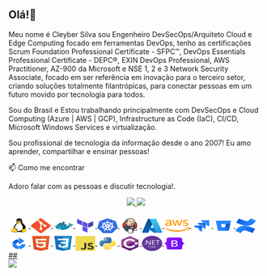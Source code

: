 ##  Olá!👋

Meu nome é Cleyber Silva sou Engenheiro DevSecOps/Arquiteto Cloud e Edge Computing focado em ferramentas DevOps, tenho as certificações Scrum Foundation Professional Certificate - SFPC™, DevOps Essentials Professional Certificate - DEPC®, EXIN DevOps Professional, AWS Practitioner, AZ-900 da Microsoft e NSE 1, 2 e 3 Network Security Associate,  focado em ser referência em inovação para o terceiro setor, criando soluções totalmente filantrópicas, para conectar pessoas em um futuro movido por tecnologia para todos.

Sou do Brasil e Estou trabalhando principalmente com DevSecOps e Cloud Computing (Azure | AWS | GCP), Infrastructure as Code (IaC), CI/CD, Microsoft Windows Services e virtualização.

Sou profissional de tecnologia da informação desde o ano 2007! Eu amo aprender, compartilhar e ensinar pessoas!

📫 Como me encontrar

Adoro falar com as pessoas e discutir tecnologia!.
<div align = "center">
  <a href="https://github.com/cleybersilva">
  <img height = "180em" src = "https://github-readme-stats.vercel.app/api?username=cleybersilva&show_icons=true&theme=dracula&include_all_commits=true&count_private=true" />
  <img height = "180em" src = "https://github-readme-stats.vercel.app/api/top-langs/?username=cleybersilva&layout=compact&langs_count=7&theme=dracula" />
</div>
<div style = "display: inline_block"> <br>
  <img align = "center" alt = "Cleyber-Linux" height = "30" width = "40" src = https://github.com/devicons/devicon/blob/master/icons/linux/linux-original.svg>
  <img align = "center" alt = "Cleyber-Git" height = "30" width = "40" src = https://github.com/devicons/devicon/blob/master/icons/git/git-original.svg>
  <img align = "center" alt = "Cleyber-Docker" height = "30" width = "40" src = https://github.com/devicons/devicon/blob/master/icons/docker/docker-original.svg>
  <img align = "center" alt = "Cleyber-Terraform" height = "30" width = "40" src = https://github.com/devicons/devicon/blob/master/icons/terraform/terraform-original.svg>
  <img align = "center" alt = "Cleyber-Kubernetes" height = "30" width = "40" src = https://github.com/devicons/devicon/blob/master/icons/kubernetes/kubernetes-plain.svg>
  <img align = "center" alt = "Cleyber-Jenkins" height = "30" width = "40" src = https://github.com/devicons/devicon/blob/master/icons/jenkins/jenkins-original.svg>
  <img align = "center" alt = "Cleyber-Azure" height = "30" width = "40" src = https://github.com/devicons/devicon/blob/master/icons/azure/azure-original.svg>
  <img align = "center" alt = "Cleyber-AWS" height = "40" width = "50" src = https://github.com/devicons/devicon/blob/master/icons/amazonwebservices/amazonwebservices-plain-wordmark.svg>
  <img align = "center" alt = "Cleyber-Jira" height = "30" width = "40" src = https://github.com/devicons/devicon/blob/master/icons/jira/jira-original.svg>
  <img align = "center" alt = "Cleyber-BitBucket" height = "30" width = "40" src = https://github.com/devicons/devicon/blob/master/icons/bitbucket/bitbucket-original.svg>
  <img align = "center" alt = "Cleyber-Confluence" height = "30" width = "40" src = https://github.com/devicons/devicon/blob/master/icons/confluence/confluence-original.svg>
  <img align = "center" alt = "Cleyber-Bamboo" height = "30" width = "40" src = https://github.com/devicons/devicon/blob/master/icons/bamboo/bamboo-original.svg>
  <img align = "center" alt = "Cleyber-HTML" height = "30" width = "40" src = https://raw.githubusercontent.com/devicons/devicon/2ae2a900d2f041da66e950e4d48052658d850630/icons/html5/html5-original.svg>
  <img align = "center" alt = "Cleyber-CSS" height = "30" width = "40" src = https://raw.githubusercontent.com/devicons/devicon/2ae2a900d2f041da66e950e4d48052658d850630/icons/css3/css3-original.svg>
  <img align = "center" alt = "Cleyber-Js" height = "30" width = "40" src = https://raw.githubusercontent.com/devicons/devicon/2ae2a900d2f041da66e950e4d48052658d850630/icons/javascript/javascript-original.svg>
  <img align = "center" alt = "Cleyber-Python" height = "30" width = "40" src = https://raw.githubusercontent.com/devicons/devicon/2ae2a900d2f041da66e950e4d48052658d850630/icons/python/python-original.svg>
  <img align = "center" alt = "Cleyber-Csharp" height = "30" width = "40" src = https://raw.githubusercontent.com/devicons/devicon/2ae2a900d2f041da66e950e4d48052658d850630/icons/csharp/csharp-original.svg>
  <img align = "center" alt = "Cleyber-.NET Core" height = "30" width = "40" src = https://github.com/devicons/devicon/blob/master/icons/dotnetcore/dotnetcore-original.svg>
  <img align = "center" alt = "Cleyber-Bootstrap" height = "30" width = "40" src = https://raw.githubusercontent.com/devicons/devicon/2ae2a900d2f041da66e950e4d48052658d850630/icons/bootstrap/bootstrap-original.svg>
  </div>  
  ##
 
<div>    
  <a href="https://www.linkedin.com/in/cleybersilva/" target="_blank"> <img src = https://img.shields.io/badge/LinkedIn-0077B5?style=for-the-badge&logo=linkedin&logoColor=white "target =" _ blank "> </a>     
             
</div>
